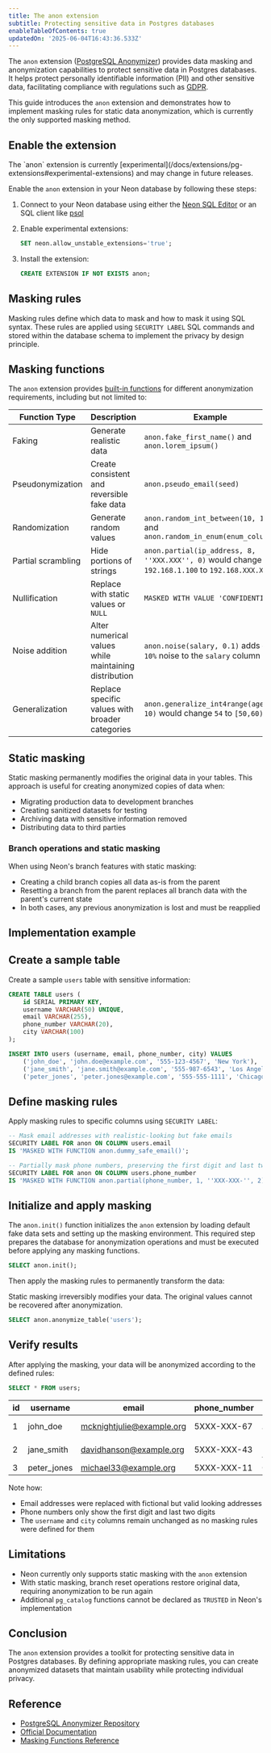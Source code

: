 ```yaml
---
title: The anon extension
subtitle: Protecting sensitive data in Postgres databases
enableTableOfContents: true
updatedOn: '2025-06-04T16:43:36.533Z'
---
```


The `anon` extension ([PostgreSQL Anonymizer](https://postgresql-anonymizer.readthedocs.io)) provides data masking and anonymization capabilities to protect sensitive data in Postgres databases. It helps protect personally identifiable information (PII) and other sensitive data, facilitating compliance with regulations such as [GDPR](https://gdpr-info.eu/).

This guide introduces the `anon` extension and demonstrates how to implement masking rules for static data anonymization, which is currently the only supported masking method.

<CTA />

## Enable the extension

<Admonition type="note">
The `anon` extension is currently [experimental](/docs/extensions/pg-extensions#experimental-extensions) and may change in future releases.
</Admonition>

Enable the `anon` extension in your Neon database by following these steps:

1. Connect to your Neon database using either the [Neon SQL Editor](/docs/get-started-with-neon/query-with-neon-sql-editor) or an SQL client like [psql](/docs/connect/query-with-psql-editor)

2. Enable experimental extensions:

   ```sql
   SET neon.allow_unstable_extensions='true';
   ```

3. Install the extension:

   ```sql
   CREATE EXTENSION IF NOT EXISTS anon;
   ```

## Masking rules

Masking rules define which data to mask and how to mask it using SQL syntax. These rules are applied using `SECURITY LABEL` SQL commands and stored within the database schema to implement the privacy by design principle.

## Masking functions

The `anon` extension provides [built-in functions](https://postgresql-anonymizer.readthedocs.io/en/latest/masking_functions/) for different anonymization requirements, including but not limited to:

| Function Type      | Description                                           | Example                                                                                         |
| ------------------ | ----------------------------------------------------- | ----------------------------------------------------------------------------------------------- |
| Faking             | Generate realistic data                               | `anon.fake_first_name()` and `anon.lorem_ipsum()`                                               |
| Pseudonymization   | Create consistent and reversible fake data            | `anon.pseudo_email(seed)`                                                                       |
| Randomization      | Generate random values                                | `anon.random_int_between(10, 100)` and `anon.random_in_enum(enum_column)`                       |
| Partial scrambling | Hide portions of strings                              | `anon.partial(ip_address, 8, ''XXX.XXX'', 0)` would change `192.168.1.100` to `192.168.XXX.XXX` |
| Nullification      | Replace with static values or `NULL`                  | `MASKED WITH VALUE 'CONFIDENTIAL'`                                                              |
| Noise addition     | Alter numerical values while maintaining distribution | `anon.noise(salary, 0.1)` adds `+/- 10%` noise to the `salary` column                           |
| Generalization     | Replace specific values with broader categories       | `anon.generalize_int4range(age, 10)` would change `54` to `[50,60)`                             |

## Static masking

Static masking permanently modifies the original data in your tables. This approach is useful for creating anonymized copies of data when:

- Migrating production data to development branches
- Creating sanitized datasets for testing
- Archiving data with sensitive information removed
- Distributing data to third parties

### Branch operations and static masking

When using Neon's branch features with static masking:

- Creating a child branch copies all data as-is from the parent
- Resetting a branch from the parent replaces all branch data with the parent's current state
- In both cases, any previous anonymization is lost and must be reapplied

## Implementation example

<Steps>

## Create a sample table

Create a sample `users` table with sensitive information:

```sql
CREATE TABLE users (
    id SERIAL PRIMARY KEY,
    username VARCHAR(50) UNIQUE,
    email VARCHAR(255),
    phone_number VARCHAR(20),
    city VARCHAR(100)
);

INSERT INTO users (username, email, phone_number, city) VALUES
    ('john_doe', 'john.doe@example.com', '555-123-4567', 'New York'),
    ('jane_smith', 'jane.smith@example.com', '555-987-6543', 'Los Angeles'),
    ('peter_jones', 'peter.jones@example.com', '555-555-1111', 'Chicago');
```

## Define masking rules

Apply masking rules to specific columns using `SECURITY LABEL`:

```sql
-- Mask email addresses with realistic-looking but fake emails
SECURITY LABEL FOR anon ON COLUMN users.email
IS 'MASKED WITH FUNCTION anon.dummy_safe_email()';

-- Partially mask phone numbers, preserving the first digit and last two digits
SECURITY LABEL FOR anon ON COLUMN users.phone_number
IS 'MASKED WITH FUNCTION anon.partial(phone_number, 1, ''XXX-XXX-'', 2)';
```

## Initialize and apply masking

The `anon.init()` function initializes the `anon` extension by loading default fake data sets and setting up the masking environment. This required step prepares the database for anonymization operations and must be executed before applying any masking functions.

```sql
SELECT anon.init();
```

Then apply the masking rules to permanently transform the data:

<Admonition type="warning">
Static masking irreversibly modifies your data. The original values cannot be recovered after anonymization.
</Admonition>

```sql
SELECT anon.anonymize_table('users');
```

## Verify results

After applying the masking, your data will be anonymized according to the defined rules:

```sql
SELECT * FROM users;
```

| id  | username    | email                     | phone_number | city        |
| --- | ----------- | ------------------------- | ------------ | ----------- |
| 1   | john_doe    | mcknightjulie@example.org | 5XXX-XXX-67  | New York    |
| 2   | jane_smith  | davidhanson@example.org   | 5XXX-XXX-43  | Los Angeles |
| 3   | peter_jones | michael33@example.org     | 5XXX-XXX-11  | Chicago     |

Note how:

- Email addresses were replaced with fictional but valid looking addresses
- Phone numbers only show the first digit and last two digits
- The `username` and `city` columns remain unchanged as no masking rules were defined for them

</Steps>

## Limitations

- Neon currently only supports static masking with the `anon` extension
- With static masking, branch reset operations restore original data, requiring anonymization to be run again
- Additional `pg_catalog` functions cannot be declared as `TRUSTED` in Neon's implementation

## Conclusion

The `anon` extension provides a toolkit for protecting sensitive data in Postgres databases.
By defining appropriate masking rules, you can create anonymized datasets that maintain usability while protecting individual privacy.

## Reference

- [PostgreSQL Anonymizer Repository](https://gitlab.com/dalibo/postgresql_anonymizer)
- [Official Documentation](https://postgresql-anonymizer.readthedocs.io/en/latest/)
- [Masking Functions Reference](https://postgresql-anonymizer.readthedocs.io/en/latest/masking_functions/)

<NeedHelp/>
